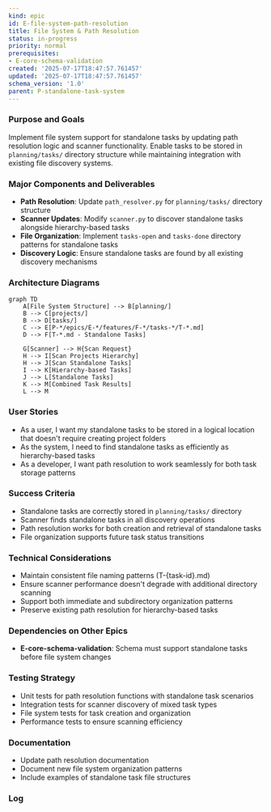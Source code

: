 ```yaml
---
kind: epic
id: E-file-system-path-resolution
title: File System & Path Resolution
status: in-progress
priority: normal
prerequisites:
- E-core-schema-validation
created: '2025-07-17T18:47:57.761457'
updated: '2025-07-17T18:47:57.761457'
schema_version: '1.0'
parent: P-standalone-task-system
---
```

### Purpose and Goals
Implement file system support for standalone tasks by updating path resolution logic and scanner functionality. Enable tasks to be stored in `planning/tasks/` directory structure while maintaining integration with existing file discovery systems.

### Major Components and Deliverables
- **Path Resolution**: Update `path_resolver.py` for `planning/tasks/` directory structure
- **Scanner Updates**: Modify `scanner.py` to discover standalone tasks alongside hierarchy-based tasks
- **File Organization**: Implement `tasks-open` and `tasks-done` directory patterns for standalone tasks
- **Discovery Logic**: Ensure standalone tasks are found by all existing discovery mechanisms

### Architecture Diagrams
```mermaid
graph TD
    A[File System Structure] --> B[planning/]
    B --> C[projects/]
    B --> D[tasks/]
    C --> E[P-*/epics/E-*/features/F-*/tasks-*/T-*.md]
    D --> F[T-*.md - Standalone Tasks]
    
    G[Scanner] --> H{Scan Request}
    H --> I[Scan Projects Hierarchy]
    H --> J[Scan Standalone Tasks]
    I --> K[Hierarchy-based Tasks]
    J --> L[Standalone Tasks]
    K --> M[Combined Task Results]
    L --> M
```

### User Stories
- As a user, I want my standalone tasks to be stored in a logical location that doesn't require creating project folders
- As the system, I need to find standalone tasks as efficiently as hierarchy-based tasks
- As a developer, I want path resolution to work seamlessly for both task storage patterns

### Success Criteria
- Standalone tasks are correctly stored in `planning/tasks/` directory
- Scanner finds standalone tasks in all discovery operations
- Path resolution works for both creation and retrieval of standalone tasks
- File organization supports future task status transitions

### Technical Considerations
- Maintain consistent file naming patterns (T-{task-id}.md)
- Ensure scanner performance doesn't degrade with additional directory scanning
- Support both immediate and subdirectory organization patterns
- Preserve existing path resolution for hierarchy-based tasks

### Dependencies on Other Epics
- **E-core-schema-validation**: Schema must support standalone tasks before file system changes

### Testing Strategy
- Unit tests for path resolution functions with standalone task scenarios
- Integration tests for scanner discovery of mixed task types
- File system tests for task creation and organization
- Performance tests to ensure scanning efficiency

### Documentation
- Update path resolution documentation
- Document new file system organization patterns
- Include examples of standalone task file structures

### Log

